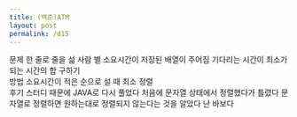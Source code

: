 ```yaml
---
title: (백준)ATM
layout: post
permalink: /d15
---
```


문제
    한 줄로 줄을 섦
    사람 별 소요시간이 저장된 배열이 주어짐
    기다리는 시간이 최소가 되는 시간의 합 구하기
<br>
방법
    소요시간이 적은 순으로 설 때 최소
    정렬
<br>
후기
    스터디 때문에 JAVA로 다시 풀었다
    처음에 문자열 상태에서 정렬했다가 틀렸다
    문자열로 정렬하면 원하는대로 정렬되지 않는다는 것을 알았다
    난 바보다
    